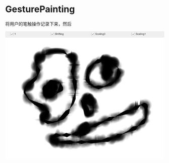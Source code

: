 # GesturePainting

将用户的笔触操作记录下来，然后

![截屏](https://github.com/magicbrush/StrokeAbstraction/blob/master/Images/ScreenShot.png)
